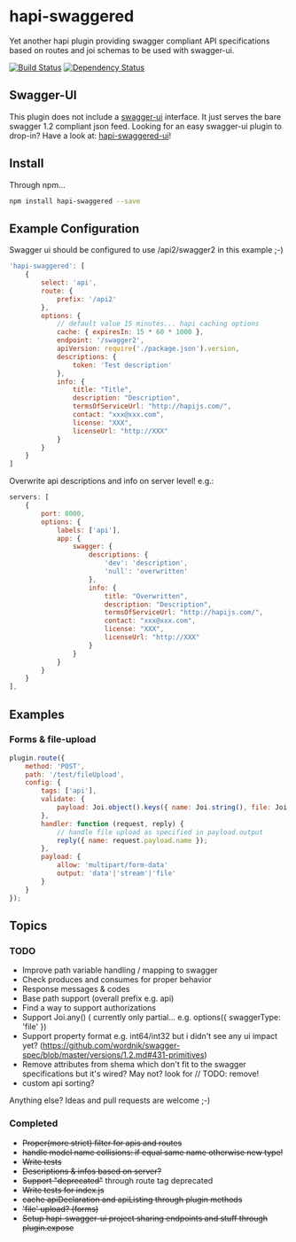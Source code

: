 # hapi-swaggered
Yet another hapi plugin providing swagger compliant API specifications based on routes and joi schemas to be used with swagger-ui. 

[![Build Status](https://travis-ci.org/z0mt3c/hapi-swaggered.png)](https://travis-ci.org/z0mt3c/hapi-swaggered)
[![Dependency Status](https://gemnasium.com/z0mt3c/hapi-swaggered.png)](https://gemnasium.com/z0mt3c/hapi-swaggered)


## Swagger-UI
This plugin does not include a [swagger-ui](https://github.com/wordnik/swagger-ui) interface. It just serves the bare swagger 1.2 compliant json feed. 
Looking for an easy swagger-ui plugin to drop-in? Have a look at: [hapi-swaggered-ui](https://github.com/z0mt3c/hapi-swaggered-ui)!
 
## Install
Through npm...

```bash
npm install hapi-swaggered --save
```

## Example Configuration
Swagger ui should be configured to use /api2/swagger2 in this example ;-)

```js
'hapi-swaggered': [
    {
        select: 'api',
        route: {
            prefix: '/api2'
        },
        options: {
            // default value 15 minutes... hapi caching options
            cache: { expiresIn: 15 * 60 * 1000 }, 
            endpoint: '/swagger2',
            apiVersion: require('./package.json').version,
            descriptions: {
                token: 'Test description'
            },
            info: {
                title: "Title",
                description: "Description",
                termsOfServiceUrl: "http://hapijs.com/",
                contact: "xxx@xxx.com",
                license: "XXX",
                licenseUrl: "http://XXX"
            }
        }
    }
]
```

Overwrite api descriptions and info on server level! e.g.:

```js
servers: [
    {
        port: 8000,
        options: {
            labels: ['api'],
            app: {
                swagger: {
                    descriptions: {
                        'dev': 'description',
                        'null': 'overwritten'
                    },
                    info: {
                        title: "Overwritten",
                        description: "Description",
                        termsOfServiceUrl: "http://hapijs.com/",
                        contact: "xxx@xxx.com",
                        license: "XXX",
                        licenseUrl: "http://XXX"
                    }
                }
            }
        }
    }
],
```

## Examples
### Forms & file-upload
```js 
plugin.route({
    method: 'POST',
    path: '/test/fileUpload',
    config: {
        tags: ['api'],
        validate: {
            payload: Joi.object().keys({ name: Joi.string(), file: Joi.any().options({ swaggerType: 'file' }) })
        },
        handler: function (request, reply) {
            // handle file upload as specified in payload.output
            reply({ name: request.payload.name });
        },
        payload: {
            allow: 'multipart/form-data'
            output: 'data'|'stream'|'file'
        }
    }
});
```

## Topics
### TODO
* Improve path variable handling / mapping to swagger
* Check produces and consumes for proper behavior
* Response messages & codes
* Base path support (overall prefix e.g. api)
* Find a way to support authorizations
* Support Joi.any() ( currently only partial... e.g. options({ swaggerType: 'file' }) 
* Support property format e.g. int64/int32 but i didn't see any ui impact yet? (https://github.com/wordnik/swagger-spec/blob/master/versions/1.2.md#431-primitives)
* Remove attributes from shema which don't fit to the swagger specifications but it's wired? May not? look for // TODO: remove!
* custom api sorting?

Anything else? Ideas and pull requests are welcome ;-)

### Completed
* ~~Proper(more strict) filter for apis and routes~~
* ~~handle model name collisions: if equal same name otherwise new type!~~
* ~~Write tests~~ 
* ~~Descriptions & infos based on server?~~
* ~~Support "deprecated"~~ through route tag deprecated 
* ~~Write tests for index.js~~ 
* ~~cache apiDeclaration and apiListing through plugin methods~~
* ~~'file' upload? (forms)~~
* ~~Setup hapi-swagger-ui project sharing endpoints and stuff through plugin.expose~~
